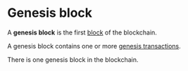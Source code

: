 # Genesis block

A **genesis block** is the first [block](/en/blockchain/block.md) of the blockchain.

A genesis block contains one or more [genesis transactions](/en/blockchain/transaction-type/genesis-transaction.md).

There is one genesis block in the blockchain.
